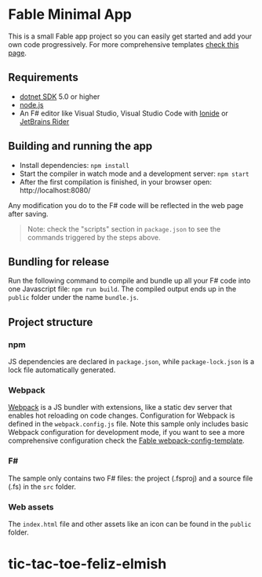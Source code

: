 # Fable Minimal App

This is a small Fable app project so you can easily get started and add your own code progressively. For more comprehensive templates [check this page](https://fable.io/docs/2-steps/your-first-fable-project.html).

## Requirements

* [dotnet SDK](https://www.microsoft.com/net/download/core) 5.0 or higher
* [node.js](https://nodejs.org)
* An F# editor like Visual Studio, Visual Studio Code with [Ionide](http://ionide.io/) or [JetBrains Rider](https://www.jetbrains.com/rider/)

## Building and running the app

* Install dependencies: `npm install`
* Start the compiler in watch mode and a development server: `npm start`
* After the first compilation is finished, in your browser open: http://localhost:8080/

Any modification you do to the F# code will be reflected in the web page after saving.

> Note: check the "scripts" section in `package.json` to see the commands triggered by the steps above.

## Bundling for release

Run the following command to compile and bundle up all your F# code into one Javascript file: `npm run build`. The compiled output ends up in the `public` folder under the name `bundle.js`.

## Project structure

### npm

JS dependencies are declared in `package.json`, while `package-lock.json` is a lock file automatically generated.

### Webpack

[Webpack](https://webpack.js.org) is a JS bundler with extensions, like a static dev server that enables hot reloading on code changes. Configuration for Webpack is defined in the `webpack.config.js` file. Note this sample only includes basic Webpack configuration for development mode, if you want to see a more comprehensive configuration check the [Fable webpack-config-template](https://github.com/fable-compiler/webpack-config-template/blob/master/webpack.config.js).

### F#

The sample only contains two F# files: the project (.fsproj) and a source file (.fs) in the `src` folder.

### Web assets

The `index.html` file and other assets like an icon can be found in the `public` folder.
# tic-tac-toe-feliz-elmish
